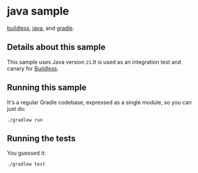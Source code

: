 
# java sample

[buildless](https://less.build),
[java](https://www.java.com/), and [gradle](https://gradle.org).

## Details about this sample

This sample uses Java version `21`.It is used as an integration test and canary for [Buildless](https://less.build).

## Running this sample

It's a regular Gradle codebase, expressed as a single module, so you can just do:

```
./gradlew run
```

## Running the tests

You guessed it:

```
./gradlew test
```